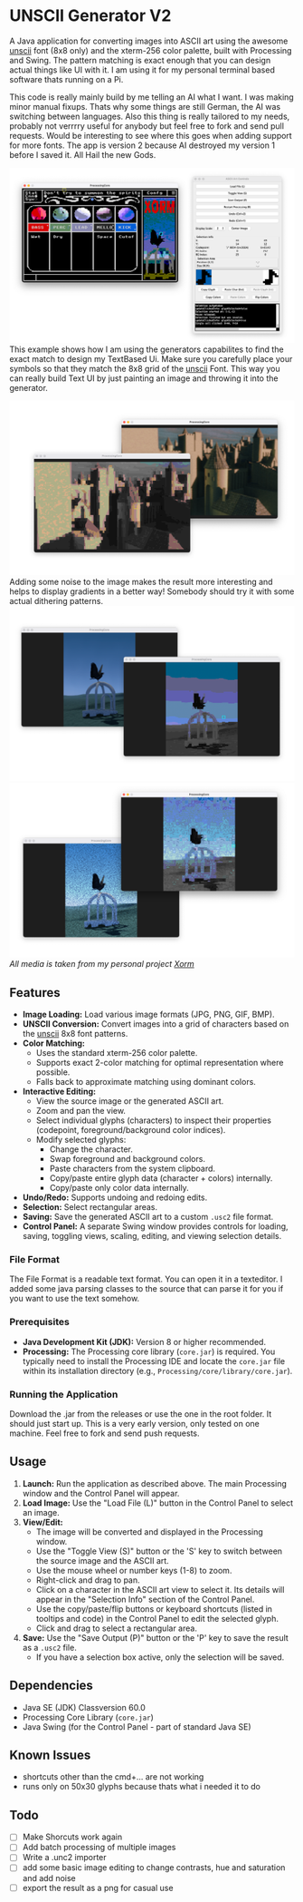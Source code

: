 # UNSCII Generator V2

A Java application for converting images into ASCII art using the awesome [unscii](https://github.com/viznut/unscii) font (8x8 only) and the xterm-256 color palette, built with Processing and Swing. The pattern matching is exact enough that you can design actual things like UI with it. I am using it for my personal terminal based software thats running on a Pi.

This code is really mainly build by me telling an AI what I want. I was making minor manual fixups. Thats why some things are still German, the AI was switching between languages. Also this thing is really tailored to my needs, probably not verrrry useful for anybody but feel free to fork and send pull requests. Would be interesting to see where this goes when adding support for more fonts. The app is version 2 because AI destroyed my version 1 before I saved it. All Hail the new Gods. 

![Screenshot of UNSCII Generator V2](readme-data/animated.png)
This example shows how I am using the generators capabilites to find the exact match to design my TextBased Ui. Make sure you carefully place your symbols so that they match the 8x8 grid of the [unscii](https://github.com/viznut/unscii) Font. This way you can really build Text UI by just painting an image and throwing it into the generator.

![Screenshot of UNCSII Generator Showing a differnt case](readme-data/screenshot2-v2.1.png)
Adding some noise to the image makes the result more interesting and helps to display gradients in a better way! Somebody should try it with some actual dithering patterns.
![Screenshot of UNCSII Generator Showing a differnt case](readme-data/screenshot4-v2.1.png)
![Screenshot of UNCSII Generator Showing a differnt case](readme-data/screenshot3-v2.1.png)
_All media is taken from my personal project [Xorm](https://www.instagram.com/xorm_epos)_


## Features

*   **Image Loading:** Load various image formats (JPG, PNG, GIF, BMP).
*   **UNSCII Conversion:** Convert images into a grid of characters based on the [unscii](https://github.com/viznut/unscii) 8x8 font patterns.
*   **Color Matching:**
    *   Uses the standard xterm-256 color palette.
    *   Supports exact 2-color matching for optimal representation where possible.
    *   Falls back to approximate matching using dominant colors.
*   **Interactive Editing:**
    *   View the source image or the generated ASCII art.
    *   Zoom and pan the view.
    *   Select individual glyphs (characters) to inspect their properties (codepoint, foreground/background color indices).
    *   Modify selected glyphs:
        *   Change the character.
        *   Swap foreground and background colors.
        *   Paste characters from the system clipboard.
        *   Copy/paste entire glyph data (character + colors) internally.
        *   Copy/paste only color data internally.
*   **Undo/Redo:** Supports undoing and redoing edits.
*   **Selection:** Select rectangular areas.
*   **Saving:** Save the generated ASCII art to a custom `.usc2` file format.
*   **Control Panel:** A separate Swing window provides controls for loading, saving, toggling views, scaling, editing, and viewing selection details.

### File Format

The File Format is a readable text format. You can open it in a texteditor. I added some java parsing classes to the source that can parse it for you if you want to use the text somehow. 

### Prerequisites

*   **Java Development Kit (JDK):** Version 8 or higher recommended.
*   **Processing:** The Processing core library (`core.jar`) is required. You typically need to install the Processing IDE and locate the `core.jar` file within its installation directory (e.g., `Processing/core/library/core.jar`).

### Running the Application

Download the .jar from the releases or use the one in the root folder. It should just start up. This is a very early version, only tested on one machine. Feel free to fork and send push requests.

## Usage

1.  **Launch:** Run the application as described above. The main Processing window and the Control Panel will appear.
2.  **Load Image:** Use the "Load File (L)" button in the Control Panel to select an image.
3.  **View/Edit:**
    *   The image will be converted and displayed in the Processing window.
    *   Use the "Toggle View (S)" button or the 'S' key to switch between the source image and the ASCII art.
    *   Use the mouse wheel or number keys (1-8) to zoom.
    *   Right-click and drag to pan.
    *   Click on a character in the ASCII art view to select it. Its details will appear in the "Selection Info" section of the Control Panel.
    *   Use the copy/paste/flip buttons or keyboard shortcuts (listed in tooltips and code) in the Control Panel to edit the selected glyph.
    *   Click and drag to select a rectangular area.
4.  **Save:** Use the "Save Output (P)" button or the 'P' key to save the result as a `.usc2` file.
    * If you have a selection box active, only the selection will be saved.

## Dependencies

*   Java SE (JDK) Classversion 60.0
*   Processing Core Library (`core.jar`)
*   Java Swing (for the Control Panel - part of standard Java SE)


## Known Issues

* shortcuts other than the cmd+... are not working
* runs only on 50x30 glyphs because thats what i needed it to do


## Todo

- [ ] Make Shorcuts work again
- [ ] Add batch processing of multiple images
- [ ] Write a .unc2 importer 
- [ ] add some basic image editing to change contrasts, hue and saturation and add noise
- [ ] export the result as a png for casual use

